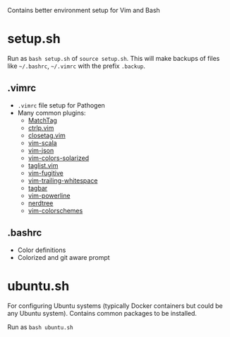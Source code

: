 Contains better environment setup for Vim and Bash

setup.sh
========

Run as `bash setup.sh` of `source setup.sh`.  This will make backups of files like `~/.bashrc`, `~/.vimrc` with the prefix `.backup`.

.vimrc
------

* `.vimrc` file setup for Pathogen
* Many common plugins:
  * [MatchTag](https://github.com/gregsexton/MatchTag)
  * [ctrlp.vim](https://github.com/kien/ctrlp.vim.git)
  * [closetag.vim](https://github.com/docunext/closetag.vim.git)
  * [vim-scala](https://github.com/derekwyatt/vim-scala.git)
  * [vim-json](https://github.com/elzr/vim-json.git)
  * [vim-colors-solarized](https://github.com/altercation/vim-colors-solarized.git)
  * [taglist.vim](https://github.com/vim-scripts/taglist.vim.git)
  * [vim-fugitive](https://github.com/tpope/vim-fugitive.git)
  * [vim-trailing-whitespace](https://github.com/bronson/vim-trailing-whitespace)
  * [tagbar](https://github.com/majutsushi/tagbar.git)
  * [vim-powerline](https://github.com/Lokaltog/vim-powerline)
  * [nerdtree](https://github.com/scrooloose/nerdtree.git)
  * [vim-colorschemes](https://github.com/flazz/vim-colorschemes)

.bashrc
-------

* Color definitions
* Colorized and git aware prompt

ubuntu.sh
=========

For configuring Ubuntu systems (typically Docker containers but could be any Ubuntu system).  Contains common packages to be installed.

Run as `bash ubuntu.sh`
